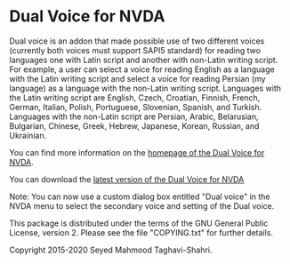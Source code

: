 # Dual Voice for NVDA #

Dual voice is an addon that made possible use of two different voices (currently both voices must support SAPI5 standard) for reading two languages one with Latin script and another with non-Latin writing script. For example, a user can select a voice for reading English as a language with the Latin writing script and select a voice for reading Persian (my language) as a language with the non-Latin writing script. 
Languages with the Latin writing script are English, Czech, Croatian, Finnish, French, German, Italian, Polish, Portuguese, Slovenian, Spanish, and Turkish.
Languages with the non-Latin script are Persian, Arabic, Belarusian, Bulgarian, Chinese, Greek, Hebrew, Japanese, Korean, Russian, and Ukrainian.

You can find more information on the [homepage of the Dual Voice for NVDA](https://mahmood-taghavi.github.io/dual_voice/).

You can download the [latest version of the Dual Voice for NVDA](https://github.com/Mahmood-Taghavi/dual_voice/releases/download/4.1/dual_voice-4.1.nvda-addon)

Note: You can now use a custom dialog box entitled "Dual voice" in the NVDA menu to select the secondary voice and setting of the Dual voice.

This package is distributed under the terms of the GNU General Public License, version 2. Please see the file "COPYING.txt" for further details.

Copyright 2015-2020 Seyed Mahmood Taghavi-Shahri.
